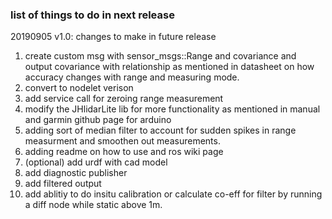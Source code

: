 ###   list of things to do in next release ###


20190905 v1.0: changes to make in future release
1. create custom msg with sensor_msgs::Range and covariance and output covariance with relationship as mentioned in datasheet on how accuracy changes with range and measuring mode.
2. convert to nodelet verison
3. add service call for zeroing range measurement
4. modify the JHlidarLite lib for more functionality as mentioned in manual and garmin github page for arduino
5. adding sort of median filter to account for sudden spikes in range measurment and smoothen out measurements.
6. adding readme on how to use and ros wiki page
7. (optional) add urdf with cad model
8. add diagnostic publisher
9. add filtered output
10. add ablitiy to do insitu calibration or calculate co-eff for filter by running a diff node while static above 1m.
